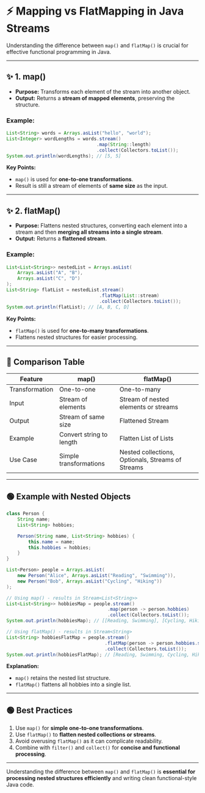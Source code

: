 # ⚡ **Mapping vs FlatMapping in Java Streams**

Understanding the difference between `map()` and `flatMap()` is crucial for effective functional programming in Java.

---

## ✨ **1. map()**

- **Purpose:** Transforms each element of the stream into another object.
- **Output:** Returns a **stream of mapped elements**, preserving the structure.

### Example:

```java
List<String> words = Arrays.asList("hello", "world");
List<Integer> wordLengths = words.stream()
                                 .map(String::length)
                                 .collect(Collectors.toList());
System.out.println(wordLengths); // [5, 5]
```

**Key Points:**

- `map()` is used for **one-to-one transformations**.
- Result is still a stream of elements of **same size** as the input.

---

## ✨ **2. flatMap()**

- **Purpose:** Flattens nested structures, converting each element into a stream and then **merging all streams into a single stream**.
- **Output:** Returns a **flattened stream**.

### Example:

```java
List<List<String>> nestedList = Arrays.asList(
    Arrays.asList("A", "B"),
    Arrays.asList("C", "D")
);
List<String> flatList = nestedList.stream()
                                  .flatMap(List::stream)
                                  .collect(Collectors.toList());
System.out.println(flatList); // [A, B, C, D]
```

**Key Points:**

- `flatMap()` is used for **one-to-many transformations**.
- Flattens nested structures for easier processing.

---

## 🔵 **Comparison Table**

| Feature        | map()                    | flatMap()                                         |
| -------------- | ------------------------ | ------------------------------------------------- |
| Transformation | One-to-one               | One-to-many                                       |
| Input          | Stream of elements       | Stream of nested elements or streams              |
| Output         | Stream of same size      | Flattened Stream                                  |
| Example        | Convert string to length | Flatten List of Lists                             |
| Use Case       | Simple transformations   | Nested collections, Optionals, Streams of Streams |

---

## 🟢 **Example with Nested Objects**

```java
class Person {
    String name;
    List<String> hobbies;

    Person(String name, List<String> hobbies) {
        this.name = name;
        this.hobbies = hobbies;
    }
}

List<Person> people = Arrays.asList(
    new Person("Alice", Arrays.asList("Reading", "Swimming")),
    new Person("Bob", Arrays.asList("Cycling", "Hiking"))
);

// Using map() - results in Stream<List<String>>
List<List<String>> hobbiesMap = people.stream()
                                     .map(person -> person.hobbies)
                                     .collect(Collectors.toList());
System.out.println(hobbiesMap); // [[Reading, Swimming], [Cycling, Hiking]]

// Using flatMap() - results in Stream<String>
List<String> hobbiesFlatMap = people.stream()
                                    .flatMap(person -> person.hobbies.stream())
                                    .collect(Collectors.toList());
System.out.println(hobbiesFlatMap); // [Reading, Swimming, Cycling, Hiking]
```

**Explanation:**

- `map()` retains the nested list structure.
- `flatMap()` flattens all hobbies into a single list.

---

## 🟢 **Best Practices**

1. Use `map()` for **simple one-to-one transformations**.
2. Use `flatMap()` to **flatten nested collections or streams**.
3. Avoid overusing `flatMap()` as it can complicate readability.
4. Combine with `filter()` and `collect()` for **concise and functional processing**.

---

Understanding the difference between `map()` and `flatMap()` is **essential for processing nested structures efficiently** and writing clean functional-style Java code.


